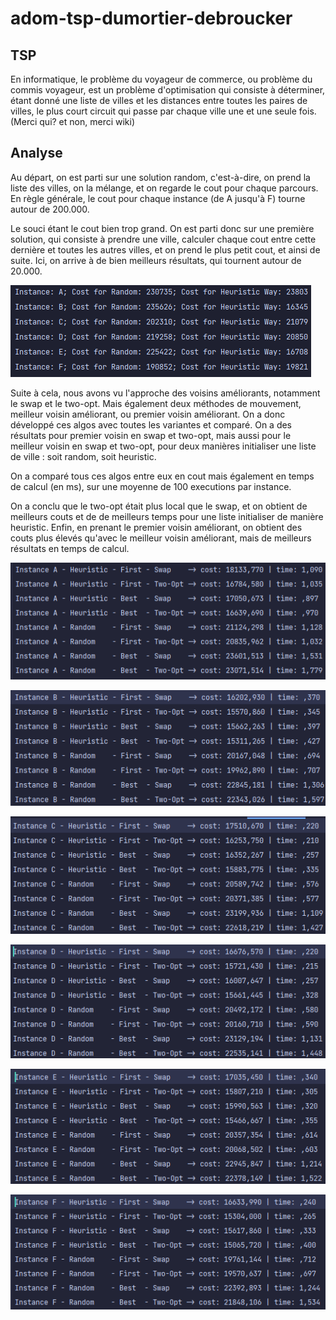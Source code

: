 # adom-tsp-dumortier-debroucker

## TSP
En informatique, le problème du voyageur de commerce, ou problème du commis voyageur, 
est un problème d'optimisation qui consiste à déterminer, étant donné une liste de villes 
et les distances entre toutes les paires de villes, le plus court circuit qui passe 
par chaque ville une et une seule fois.
(Merci qui? et non, merci wiki)

## Analyse

Au départ, on est parti sur une solution random, c'est-à-dire, on prend la liste des villes, 
on la mélange, et on regarde le cout pour chaque parcours.
En règle générale, le cout pour chaque instance (de A jusqu'à F) tourne autour de 200.000.

Le souci étant le cout bien trop grand. On est parti donc sur une première solution, qui consiste 
à prendre une ville, calculer chaque cout entre cette dernière et toutes les autres villes, et on
prend le plus petit cout, et ainsi de suite. Ici, on arrive à de bien meilleurs résultats, qui 
tournent autour de 20.000.


![TP1](/img/cost_random_heuristic.png)

Suite à cela, nous avons vu l'approche des voisins améliorants, notamment le swap et le two-opt.
Mais également deux méthodes de mouvement, meilleur voisin améliorant, ou premier voisin améliorant.
On a donc développé ces algos avec toutes les variantes et comparé.
On a des résultats pour premier voisin en swap et two-opt, mais aussi pour le meilleur voisin en 
swap et two-opt, pour deux manières initialiser une liste de ville : soit random, soit heuristic.

On a comparé tous ces algos entre eux en cout mais également en temps de calcul (en ms), sur une 
moyenne de 100 executions par instance.

On a conclu que le two-opt était plus local que le swap, et on obtient de meilleurs couts et de 
de meilleurs temps pour une liste initialiser de manière heuristic. 
Enfin, en prenant le premier voisin améliorant, on obtient des couts plus élevés qu'avec 
le meilleur voisin améliorant, mais de meilleurs résultats en temps de calcul.

![TP2 - Instance A](/img/A.png)

![TP2 - Instance B](/img/B.png)

![TP2 - Instance C](/img/C.png)

![TP2 - Instance D](/img/D.png)

![TP2 - Instance E](/img/E.png)

![TP2 - Instance F](/img/F.png)